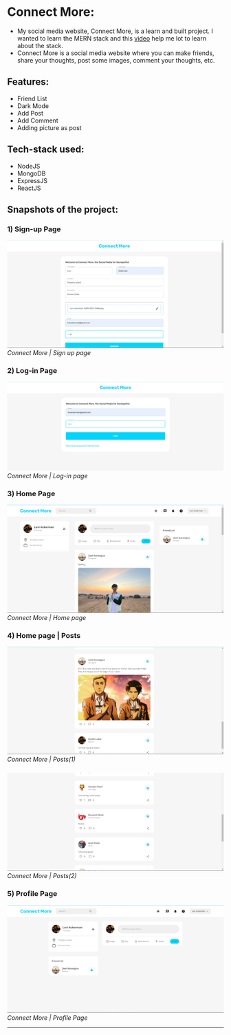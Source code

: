 # Connect More:

- My social media website, Connect More, is a learn and built project. I wanted to learn the MERN stack and this [video](https://www.youtube.com/watch?v=K8YELRmUb5o&t=3976s) help me lot to learn about the stack. 
- Connect More is a social media website where you can make friends, share your thoughts, post some images, comment your thoughts, etc.

## Features:

- Friend List
- Dark Mode
- Add Post 
- Add Comment
- Adding picture as post

## Tech-stack used:

- NodeJS
- MongoDB
- ExpressJS
- ReactJS

## Snapshots of the project:

### 1) Sign-up Page

<p>
    <img src="https://github.com/jashkarangiya/social-media/blob/main/images/image%20(1).png" alt="Sign-up Page">
    <em style="text-align:center;">Connect More | Sign up page</em>
</p>

### 2) Log-in Page
<p>
    <img src="https://github.com/jashkarangiya/social-media/blob/main/images/image%20(2).png" alt="Sign-up Page">
    <em style="text-align:center;">Connect More | Log-in page</em>
</p>

### 3) Home Page
<p>
    <img src="https://github.com/jashkarangiya/social-media/blob/main/images/image%20(3).png" alt="Sign-up Page">
    <em style="text-align:center;">Connect More | Home page</em>
</p>

### 4) Home page | Posts

<p>
    <img src="https://github.com/jashkarangiya/social-media/blob/main/images/image%20(5).png" alt="Sign-up Page">
    <em style="text-align:center;">Connect More | Posts(1)</em>
</p>

### 
<p>
    <img src="https://github.com/jashkarangiya/social-media/blob/main/images/image%20(4).png" alt="Sign-up Page">
    <em style="text-align:center;">Connect More | Posts(2)</em>
</p>

### 5) Profile Page
<p>
    <img src="https://github.com/jashkarangiya/social-media/blob/main/images/image%20(6).png" alt="Sign-up Page">
    <em style="text-align:center;">Connect More | Profile Page</em>
</p>

---

